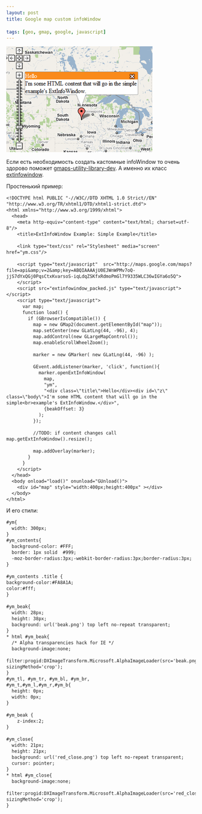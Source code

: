 ```yaml
---
layout: post
title: Google map custom infoWindow

tags: [geo, gmap, google, javascript]
---
```


![screenshot](/images/wp/gmap_custom_infowindow.png)

Если есть необходимость создать кастомные infoWindow то очень здорово поможет [gmaps-utility-library-dev](http://code.google.com/p/gmaps-utility-library-dev/). А именно их класс [extinfowindow](http://gmaps-utility-library-dev.googlecode.com/svn/tags/extinfowindow/1.2/examples/).

Простенький пример:

    <!DOCTYPE html PUBLIC "-//W3C//DTD XHTML 1.0 Strict//EN"
    "http://www.w3.org/TR/xhtml1/DTD/xhtml1-strict.dtd">
    <html xmlns="http://www.w3.org/1999/xhtml">
      <head>
        <meta http-equiv="content-type" content="text/html; charset=utf-8"/>
        <title>ExtInfoWindow Example: Simple Example</title>

        <link type="text/css" rel="Stylesheet" media="screen" href="ym.css"/>

        <script type="text/javascript"  src="http://maps.google.com/maps?file=api&amp;v=2&amp;key=ABQIAAAAjU0EJWnWPMv7oQ-jjS7dYxQGj0PqsCtxKvarsoS-iqLdqZSKfxRdmoPmGl7Y9335WLC36wIGYa6o5Q">
        </script>
        <script src="extinfowindow_packed.js" type="text/javascript"></script>
        <script type="text/javascript">
          var map;
          function load() {
            if (GBrowserIsCompatible()) {
              map = new GMap2(document.getElementById("map"));
              map.setCenter(new GLatLng(44, -96), 4);
              map.addControl(new GLargeMapControl());
              map.enableScrollWheelZoom();

              marker = new GMarker( new GLatLng(44, -96) );

              GEvent.addListener(marker, 'click', function(){
                marker.openExtInfoWindow(
                  map,
                  "ym",
                  "<div class=\"title\">Hello</div><div id=\"z\" class=\"body\">I'm some HTML content that will go in the simple<br>example's ExtInfoWindow.</div>",
                  {beakOffset: 3}
                );
              });

              //TODO: if content changes call map.getExtInfoWindow().resize();

              map.addOverlay(marker);
            }
          }
        </script>
      </head>
      <body onload="load()" onunload="GUnload()">
        <div id="map" style="width:400px;height:400px" ></div>
      </body>
    </html>

И его стили:

    #ym{
      width: 300px;
    }
    #ym_contents{
      background-color: #FFF;
      border: 1px solid  #999;
      -moz-border-radius:3px;-webkit-border-radius:3px;border-radius:3px;
    }

    #ym_contents .title {
    background-color:#FA8A1A;
    color:#fff;
    }

    #ym_beak{
      width: 28px;
      height: 38px;
      background: url('beak.png') top left no-repeat transparent;
    }
    * html #ym_beak{
      /* Alpha transparencies hack for IE */
      background-image:none;
      filter:progid:DXImageTransform.Microsoft.AlphaImageLoader(src='beak.png', sizingMethod='crop');
    }
    #ym_tl, #ym_tr, #ym_bl, #ym_br,
    #ym_t,#ym_l,#ym_r,#ym_b{
      height: 0px;
      width: 0px;
    }

    #ym_beak {
        z-index:2;
    }

    #ym_close{
      width: 21px;
      height: 21px;
      background: url('red_close.png') top left no-repeat transparent;
      cursor: pointer;
    }
    * html #ym_close{
      background-image:none;
      filter:progid:DXImageTransform.Microsoft.AlphaImageLoader(src='red_close.png', sizingMethod='crop');
    }
